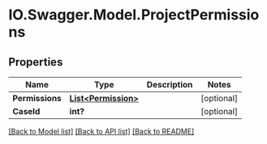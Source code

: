 # IO.Swagger.Model.ProjectPermissions
## Properties

Name | Type | Description | Notes
------------ | ------------- | ------------- | -------------
**Permissions** | [**List&lt;Permission&gt;**](Permission.md) |  | [optional] 
**CaseId** | **int?** |  | [optional] 

[[Back to Model list]](../README.md#documentation-for-models) [[Back to API list]](../README.md#documentation-for-api-endpoints) [[Back to README]](../README.md)

